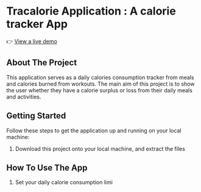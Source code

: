 # Tracalorie Application : A calorie tracker App

👉 [View a live demo](https://meek-praline-bb8380.netlify.app/)

## About The Project

This application serves as a daily calories consumption tracker from meals and calories burned from workouts. The main aim of this project is to show the user whether they have a calorie surplus or loss from their daily meals and activities.

## Getting Started

Follow these steps to get the application up and running on your local machine:

1) Download this project onto your local machine, and extract the files

## How To Use The App

1) Set your daily calorie consumption limi
